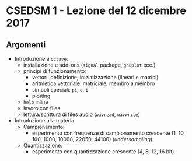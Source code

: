# CSEDSM 1 - Lezione del 12 dicembre 2017

## Argomenti

* Introduzione a `octave`:
  * installazione e add-ons (`signal` package, `gnuplot` ecc.)
  * principi di funzionamento:
    * vettori: definizione, inizializzazione (lineari e matrici)
    * aritmetica vettoriale: matriciale, membro a membro
    * simboli speciali: `pi`, `e`, `i`
    * plotting
  * `help` inline
  * lavoro con files
  * lettura/scrittura di files audio (`wavread`, `wavwrite`)
* Introduzione alla materia
  * Campionamento:
    * esperimento con frequenze di campionamento crescente (1, 10, 100, 1000, 10000, 22050, 44100) (*undersampling*)
  * Quantizzazione:
    * esperimento con quantizzazione crescente (4, 8, 12, 16 bit)
